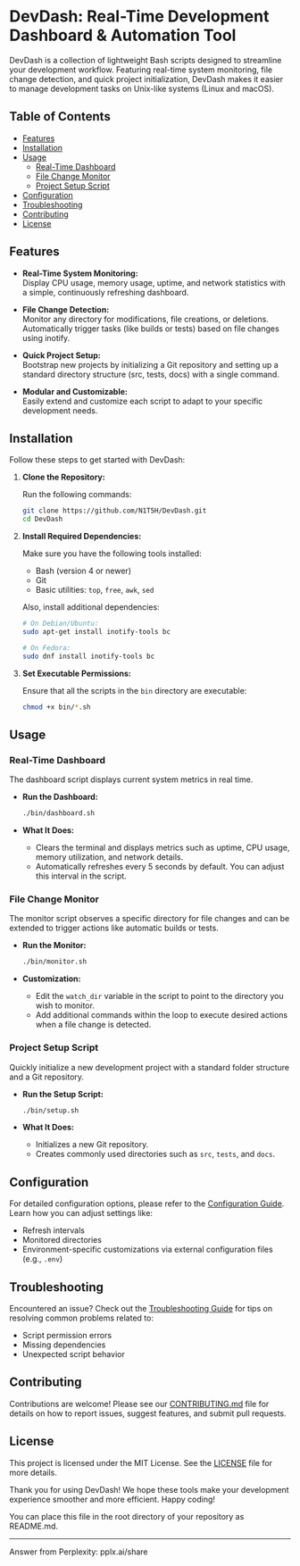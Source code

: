 # DevDash: Real-Time Development Dashboard & Automation Tool

DevDash is a collection of lightweight Bash scripts designed to streamline your development workflow. Featuring real-time system monitoring, file change detection, and quick project initialization, DevDash makes it easier to manage development tasks on Unix-like systems (Linux and macOS).

## Table of Contents

- [Features](#features)
- [Installation](#installation)
- [Usage](#usage)
  - [Real-Time Dashboard](#real-time-dashboard)
  - [File Change Monitor](#file-change-monitor)
  - [Project Setup Script](#project-setup-script)
- [Configuration](#configuration)
- [Troubleshooting](#troubleshooting)
- [Contributing](#contributing)
- [License](#license)

## Features

- **Real-Time System Monitoring:**  
  Display CPU usage, memory usage, uptime, and network statistics with a simple, continuously refreshing dashboard.

- **File Change Detection:**  
  Monitor any directory for modifications, file creations, or deletions. Automatically trigger tasks (like builds or tests) based on file changes using inotify.

- **Quick Project Setup:**  
  Bootstrap new projects by initializing a Git repository and setting up a standard directory structure (src, tests, docs) with a single command.

- **Modular and Customizable:**  
  Easily extend and customize each script to adapt to your specific development needs.

## Installation

Follow these steps to get started with DevDash:

1. **Clone the Repository:**

   Run the following commands:
   ```bash
   git clone https://github.com/N1T5H/DevDash.git
   cd DevDash
   ```

2. **Install Required Dependencies:**

   Make sure you have the following tools installed:
   - Bash (version 4 or newer)
   - Git
   - Basic utilities: `top`, `free`, `awk`, `sed`

   Also, install additional dependencies:
   ```bash
   # On Debian/Ubuntu:
   sudo apt-get install inotify-tools bc

   # On Fedora:
   sudo dnf install inotify-tools bc
   ```

3. **Set Executable Permissions:**

   Ensure that all the scripts in the `bin` directory are executable:
   ```bash
   chmod +x bin/*.sh
   ```

## Usage

### Real-Time Dashboard

The dashboard script displays current system metrics in real time.

- **Run the Dashboard:**
  ```bash
  ./bin/dashboard.sh
  ```

- **What It Does:**
  - Clears the terminal and displays metrics such as uptime, CPU usage, memory utilization, and network details.
  - Automatically refreshes every 5 seconds by default. You can adjust this interval in the script.

### File Change Monitor

The monitor script observes a specific directory for file changes and can be extended to trigger actions like automatic builds or tests.

- **Run the Monitor:**
  ```bash
  ./bin/monitor.sh
  ```

- **Customization:**
  - Edit the `watch_dir` variable in the script to point to the directory you wish to monitor.
  - Add additional commands within the loop to execute desired actions when a file change is detected.

### Project Setup Script

Quickly initialize a new development project with a standard folder structure and a Git repository.

- **Run the Setup Script:**
  ```bash
  ./bin/setup.sh
  ```

- **What It Does:**
  - Initializes a new Git repository.
  - Creates commonly used directories such as `src`, `tests`, and `docs`.

## Configuration

For detailed configuration options, please refer to the [Configuration Guide](docs/configuration.md). Learn how you can adjust settings like:
- Refresh intervals
- Monitored directories
- Environment-specific customizations via external configuration files (e.g., `.env`)

## Troubleshooting

Encountered an issue? Check out the [Troubleshooting Guide](docs/troubleshooting.md) for tips on resolving common problems related to:
- Script permission errors
- Missing dependencies
- Unexpected script behavior

## Contributing

Contributions are welcome! Please see our [CONTRIBUTING.md](CONTRIBUTING.md) file for details on how to report issues, suggest features, and submit pull requests.

## License

This project is licensed under the MIT License. See the [LICENSE](LICENSE) file for more details.


Thank you for using DevDash! We hope these tools make your development experience smoother and more efficient. Happy coding!


You can place this file in the root directory of your repository as README.md.

---
Answer from Perplexity: pplx.ai/share

